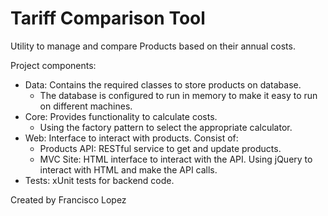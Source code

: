 # Tariff Comparison Tool

Utility to manage and compare Products based on their annual costs.

Project components:
- Data: Contains the required classes to store products on database.
  - The database is configured to run in memory to make it easy to run on different machines.
- Core: Provides functionality to calculate costs.
  - Using the factory pattern to select the appropriate calculator.
- Web: Interface to interact with products. Consist of:
  - Products API: RESTful service to get and update products.
  - MVC Site: HTML interface to interact with the API. Using jQuery to interact with HTML and make the API calls.
- Tests: xUnit tests for backend code.

Created by Francisco Lopez
